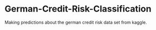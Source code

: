 # German-Credit-Risk-Classification
Making predictions about the german credit risk data set from kaggle.
